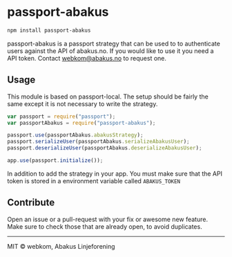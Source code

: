 # passport-abakus

```bash
npm install passport-abakus
```

passport-abakus is a passport strategy that can be used to to authenticate users 
against the API of abakus.no. If you would like to use it you need a API token.
Contact webkom@abakus.no to request one.

## Usage
This module is based on passport-local. The setup should be
fairly the same except it is not necessary to write the strategy.

```javascript
var passport = require("passport");
var passportAbakus = require("passport-abakus");

passport.use(passportAbakus.abakusStrategy);
passport.serializeUser(passportAbakus.serializeAbakusUser);
passport.deserializeUser(passportAbakus.deserializeAbakusUser);

app.use(passport.initialize());
```

In addition to add the strategy in your app. You must make sure that the
API token is stored in a environment variable called `ABAKUS_TOKEN`

## Contribute
Open an issue or a pull-request with your fix or awesome new feature.
Make sure to check those that are already open, to avoid duplicates.

--------
MIT © webkom, Abakus Linjeforening
